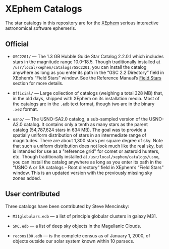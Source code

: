 # XEphem Catalogs

The star catalogs in this repository are for the
[XEphem](https://xephem.github.io/XEphem/Site/xephem.html) serious
interactive astronomical software ephemeris.

## Official

* `GSC2201/` — The 1.3 GB Hubble Guide Star Catalog 2.2.0.1 which
  includes stars in the magnitude range 10.0–18.5.  Though traditionally
  installed at `/usr/local/xephem/catalogs/GSC2201`, you can install the
  catalog anywhere as long as you enter its path in the “GSC 2.2
  Directory” field in XEphem’s “Field Stars” window.  See the Reference
  Manual’s [Field
  Stars](https://xephem.github.io/XEphem/Site/help/xephem.html#mozTocId147305)
  section for more details.

* `Official/` — Large collection of catalogs (weighing a total 328 MB)
  that, in the old days, shipped with XEphem on its installation media.
  Most of the catalogs are in the `.edb` text format, though two are in
  the binary `.xe2` format.
  
* `usno/` — The USNO-SA2.0 catalog, a sub-sampled version of the
  USNO-A2.0 catalog. It contains only a tenth as many stars as the parent
  catalog (54,787,624 stars in 634 MB). The goal was to provide a spatially
  uniform distribution of stars in an intermediate range of magnitudes.
  There are about 1,300 stars per square degree of sky. Note that such a
  uniform distribution does not look much like the real sky, but is
  intended for use as a "reference grid" for comet or asteroid hunters, etc.
  Though traditionally installed at `/usr/local/xephem/catalogs/usno`, you
  can install the catalog anywhere as long as you enter its path in the
  “USNO A or SA catalogs - Root directory” field in XEphem’s “Field Stars”
  window. This is an updated version with the previously missing sky zones
  added.

## User contributed

Three catalogs have been contributed by Steve Mencinsky:

* `M31globulars.edb` — a list of principle globular clusters in galaxy M31.

* `SMC.edb` — a list of deep sky objects in the Magellanic Clouds.

* `recons100.edb` — is the complete census as of January 1, 2000, of
  objects outside our solar system known within 10 parsecs.

